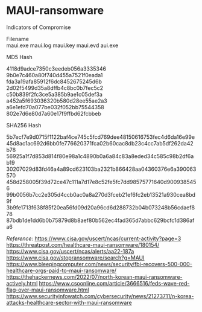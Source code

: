 # MAUI-ransomware
Indicators of Compromise 

Filename	
maui.exe
maui.log
maui.key
maui.evd
aui.exe
	
MD5 Hash

4118d9adce7350c3eedeb056a3335346
9b0e7c460a80f740d455a7521f0eada1
fda3a19afa85912f6dc8452675245d6b
2d02f5499d35a8dffb4c8bc0b7fec5c2
c50b839f2fc3ce5a385b9ae1c05def3a
a452a5f693036320b580d28ee55ae2a3
a6e1efd70a077be032f052bb75544358
802e7d6e80d7a60e17f9ffbd62fcbbeb

SHA256 Hash

5b7ecf7e9d0715f1122baf4ce745c5fcd769dee48150616753fec4d6da16e99e
45d8ac1ac692d6bb0fe776620371fca02b60cac8db23c4cc7ab5df262da42b78
56925a1f7d853d814f80e98a1c4890b0a6a84c83a8eded34c585c98b2df6ab19
30207029d83fd46a4a89cd623103ba2321b866428aa04360376e6a390063570
458d258005f39d72ce47c111a7d17e8c52fe5fc7dd98575771640d9009385456
99b0056b7cc2e305d4ccb0ac0a8a270d3fceb21ef6fc2eb13521a930cea8bd9f
3b9fe1713f638f85f20ea56fd09d20a96cd6d288732b04b073248b56cdaef878
87bdb1de1dd6b0b75879d8b8aef80b562ec4fad365d7abbc629bcfc1d386afa6

*Reference:*
https://www.cisa.gov/uscert/ncas/current-activity?page=3
https://threatpost.com/healthcare-maui-ransomware/180154/
https://www.cisa.gov/uscert/ncas/alerts/aa22-187a
https://www.cisa.gov/stopransomware/search?g=MAUI
https://www.bleepingcomputer.com/news/security/fbi-recovers-500-000-healthcare-orgs-paid-to-maui-ransomware/
https://thehackernews.com/2022/07/north-korean-maui-ransomware-actively.html
https://www.csoonline.com/article/3666516/feds-wave-red-flag-over-maui-ransomware.html
https://www.securityinfowatch.com/cybersecurity/news/21273711/n-korea-attacks-healthcare-sector-with-maui-ransomware
